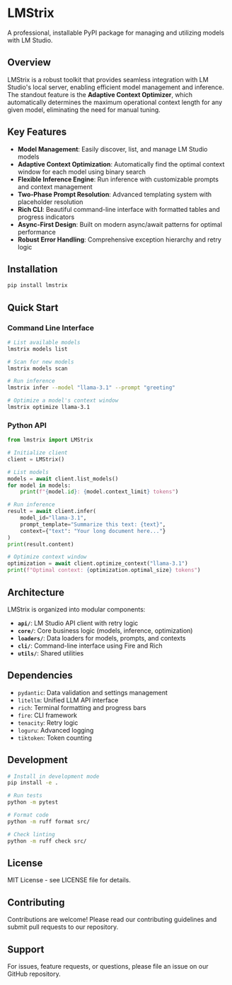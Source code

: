 # LMStrix

A professional, installable PyPI package for managing and utilizing models with LM Studio.

## Overview

LMStrix is a robust toolkit that provides seamless integration with LM Studio's local server, enabling efficient model management and inference. The standout feature is the **Adaptive Context Optimizer**, which automatically determines the maximum operational context length for any given model, eliminating the need for manual tuning.

## Key Features

- **Model Management**: Easily discover, list, and manage LM Studio models
- **Adaptive Context Optimization**: Automatically find the optimal context window for each model using binary search
- **Flexible Inference Engine**: Run inference with customizable prompts and context management
- **Two-Phase Prompt Resolution**: Advanced templating system with placeholder resolution
- **Rich CLI**: Beautiful command-line interface with formatted tables and progress indicators
- **Async-First Design**: Built on modern async/await patterns for optimal performance
- **Robust Error Handling**: Comprehensive exception hierarchy and retry logic

## Installation

```bash
pip install lmstrix
```

## Quick Start

### Command Line Interface

```bash
# List available models
lmstrix models list

# Scan for new models
lmstrix models scan

# Run inference
lmstrix infer --model "llama-3.1" --prompt "greeting"

# Optimize a model's context window
lmstrix optimize llama-3.1
```

### Python API

```python
from lmstrix import LMStrix

# Initialize client
client = LMStrix()

# List models
models = await client.list_models()
for model in models:
    print(f"{model.id}: {model.context_limit} tokens")

# Run inference
result = await client.infer(
    model_id="llama-3.1",
    prompt_template="Summarize this text: {text}",
    context={"text": "Your long document here..."}
)
print(result.content)

# Optimize context window
optimization = await client.optimize_context("llama-3.1")
print(f"Optimal context: {optimization.optimal_size} tokens")
```

## Architecture

LMStrix is organized into modular components:

- **`api/`**: LM Studio API client with retry logic
- **`core/`**: Core business logic (models, inference, optimization)
- **`loaders/`**: Data loaders for models, prompts, and contexts
- **`cli/`**: Command-line interface using Fire and Rich
- **`utils/`**: Shared utilities

## Dependencies

- `pydantic`: Data validation and settings management
- `litellm`: Unified LLM API interface
- `rich`: Terminal formatting and progress bars
- `fire`: CLI framework
- `tenacity`: Retry logic
- `loguru`: Advanced logging
- `tiktoken`: Token counting

## Development

```bash
# Install in development mode
pip install -e .

# Run tests
python -m pytest

# Format code
python -m ruff format src/

# Check linting
python -m ruff check src/
```

## License

MIT License - see LICENSE file for details.

## Contributing

Contributions are welcome! Please read our contributing guidelines and submit pull requests to our repository.

## Support

For issues, feature requests, or questions, please file an issue on our GitHub repository.